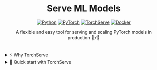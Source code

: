 <div align="center">

# Serve ML Models

<a href="https://www.python.org/"><img alt="Python" src="https://img.shields.io/badge/-Python 3.8+-blue?style=for-the-badge&logo=python&logoColor=gray"></a>
<a href="https://pytorch.org/get-started/locally/"><img alt="PyTorch" src="https://img.shields.io/badge/-PyTorch-ee4c2c?style=for-the-badge&logo=pytorch&logoColor=black"></a>
<a href="https://pytorch.org/serve/"><img alt="TorchServe" src="https://img.shields.io/badge/-TorchServe-0BB00B?style=for-the-badge&logo=pytorchlightning&logoColor=orange"></a>
<a href="https://www.docker.com/"><img alt="Docker" src="https://img.shields.io/badge/-Docker-24ACD7?style=for-the-badge&logo=docker&logoColor=white"></a>

A flexible and easy tool for serving and scaling PyTorch models in production 🚀⚡🔥<br>


</div>

<br>

<details><summary>⚡ Why TorchServe</summary>
<p>
  
* [Model Management API](docs/management_api.md): multi model management with optimized worker to model allocation
* [Inference API](docs/inference_api.md): REST and gRPC support for batched inference
* [TorchServe Workflows](examples/Workflows/README.md): deploy complex DAGs with multiple interdependent models
* Default way to serve PyTorch models in
  * [Kubeflow](https://v0-5.kubeflow.org/docs/components/pytorchserving/)
  * [MLflow](https://github.com/mlflow/mlflow-torchserve)
  * [Sagemaker](https://aws.amazon.com/blogs/machine-learning/serving-pytorch-models-in-production-with-the-amazon-sagemaker-native-torchserve-integration/)
  * [Kserve](https://kserve.github.io/website/0.8/modelserving/v1beta1/torchserve/): Supports both v1 and v2 API
  * [Vertex AI](https://cloud.google.com/blog/topics/developers-practitioners/pytorch-google-cloud-how-deploy-pytorch-models-vertex-ai)
* Export your model for optimized inference. Torchscript out of the box, [ORT](https://discuss.pytorch.org/t/deploying-onnx-model-with-torchserve/97725/2), [IPEX](https://github.com/pytorch/serve/tree/master/examples/intel_extension_for_pytorch), [TensorRT](https://github.com/pytorch/serve/issues/1243), [FasterTransformer](https://github.com/pytorch/serve/tree/master/examples/FasterTransformer_HuggingFace_Bert)
* [Performance Guide](docs/performance_guide.md): builtin support to optimize, benchmark and profile PyTorch and TorchServe performance
* [Expressive handlers](CONTRIBUTING.md): An expressive handler architecture that makes it trivial to support inferencing for your usecase with [many supported out of the box](https://github.com/pytorch/serve/tree/master/ts/torch_handler)
* [Metrics API](docs/metrics.md): out of box support for system level metrics with [Prometheus exports](https://github.com/pytorch/serve/tree/master/examples/custom_metrics), custom metrics and PyTorch profiler support

 </p>
</details>

<details><summary> 🚀 Quick start with TorchServe </summary>
<p>

#### 1. Clone TorchServe repository
```
git clone https://github.com/pytorch/serve.git
```
#### 2. Install TorchServe and torch-model-archiver
- For CPU

  ```bash
  python ./ts_scripts/install_dependencies.py
  ```

- For GPU with Cuda 10.2. Options are `cu92`, `cu101`, `cu102`, `cu111`, `cu113`

  ```bash
  python ./ts_scripts/install_dependencies.py --cuda=cu113
  ```
#### 3. Store a model
 To serve a model with TorchServe, first archive the model as a MAR file. You can use the model archiver to package a model.
 You can also create model stores to store your archived models.

1. Create a directory to store your models.

    ```bash
    mkdir model_store
    ```

1. Download a trained model.

    ```bash
    wget https://download.pytorch.org/models/densenet161-8d451a50.pth
    ```

1. Archive the model by using the model archiver. The `extra-files` param uses a file from the `TorchServe` repo, so update the path if necessary.

    ```bash
    torch-model-archiver --model-name densenet161 --version 1.0 --model-file ./serve/examples/image_classifier/densenet_161/model.py --serialized-file densenet161-8d451a50.pth --export-path model_store --extra-files ./serve/examples/image_classifier/index_to_name.json --handler image_classifier
    ```
#### 4. Start TorchServe to serve the model

After you archive and store the model, use the `torchserve` command to serve the model.

```bash
torchserve --start --ncs --model-store model_store --models densenet161.mar
```
#### 5. Get predictions from a model
After you execute the `torchserve` command above, TorchServe runs on your host, listening for inference requests.

```bash
curl http://127.0.0.1:8080/predictions/densenet161 -T kitten_small.jpg
```

Which will return the following JSON object

```json
[
  {
    "tiger_cat": 0.46933549642562866
  },
  {
    "tabby": 0.4633878469467163
  },
  {
    "Egyptian_cat": 0.06456148624420166
  },
  {
    "lynx": 0.0012828214094042778
  },
  {
    "plastic_bag": 0.00023323034110944718
  }
]
```
####  6. Stop TorchServe

To stop the currently running TorchServe instance, run:

```bash
torchserve --stop
```

  </p>
  </details>
  




